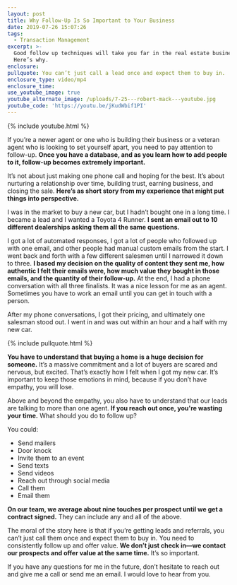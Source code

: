 ```yaml
---
layout: post
title: Why Follow-Up Is So Important to Your Business
date: 2019-07-26 15:07:26
tags:
  - Transaction Management
excerpt: >-
  Good follow up techniques will take you far in the real estate business.
  Here’s why.
enclosure:
pullquote: You can’t just call a lead once and expect them to buy in.
enclosure_type: video/mp4
enclosure_time:
use_youtube_image: true
youtube_alternate_image: /uploads/7-25---robert-mack---youtube.jpg
youtube_code: 'https://youtu.be/jKudWbif1PI'
---
```


{% include youtube.html %}

If you’re a newer agent or one who is building their business or a veteran agent who is looking to set yourself apart, you need to pay attention to follow-up. **Once you have a database, and as you learn how to add people to it, follow-up becomes extremely important.**

It’s not about just making one phone call and hoping for the best. It’s about nurturing a relationship over time, building trust, earning business, and closing the sale. **Here’s as short story from my experience that might put things into perspective.**

I was in the market to buy a new car, but I hadn’t bought one in a long time. I became a lead and I wanted a Toyota 4 Runner. **I sent an email out to 10 different dealerships asking them all the same questions.&nbsp;**

I got a lot of automated responses, I got a lot of people who followed up with one email, and other people had manual custom emails from the start. I went back and forth with a few different salesmen until I narrowed it down to three. **I based my decision on the quality of content they sent me, how authentic I felt their emails were, how much value they bought in those emails, and the quantity of their follow-up.** At the end, I had a phone conversation with all three finalists. It was a nice lesson for me as an agent. Sometimes you have to work an email until you can get in touch with a person.&nbsp;

After my phone conversations, I got their pricing, and ultimately one salesman stood out. I went in and was out within an hour and a half with my new car.

{% include pullquote.html %}

**You have to understand that buying a home is a huge decision for someone.** It’s a massive commitment and a lot of buyers are scared and nervous, but excited. That’s exactly how I felt when I got my new car. It’s important to keep those emotions in mind, because if you don’t have empathy, you will lose.&nbsp;

Above and beyond the empathy, you also have to understand that our leads are talking to more than one agent. **If you reach out once, you're wasting your time.** What should you do to follow up?

You could:

* Send mailers
* Door knock
* Invite them to an event
* Send texts
* Send videos
* Reach out through social media
* Call them
* Email them

**On our team, we average about nine touches per prospect until we get a contract signed.** They can include any and all of the above.&nbsp;

The moral of the story here is that if you’re getting leads and referrals, you can’t just call them once and expect them to buy in. You need to consistently follow up and offer value. **We don’t just check in—we contact our prospects and offer value at the same time.** It’s so important.

If you have any questions for me in the future, don’t hesitate to reach out and give me a call or send me an email. I would love to hear from you.